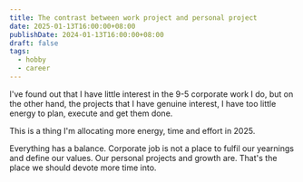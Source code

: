 ```yaml
---
title: The contrast between work project and personal project
date: 2025-01-13T16:00:00+08:00
publishDate: 2024-01-13T16:00:00+08:00
draft: false
tags:
  - hobby
  - career
---
```


I've found out that I have little interest in the 9-5 corporate work I do, but on the other hand, the projects that I have genuine interest, I have too little energy to plan, execute and get them done.

This is a thing I'm allocating more energy, time and effort in 2025.

Everything has a balance. Corporate job is not a place to fulfil our yearnings and define our values. Our personal projects and growth are. That's the place we should devote more time into.